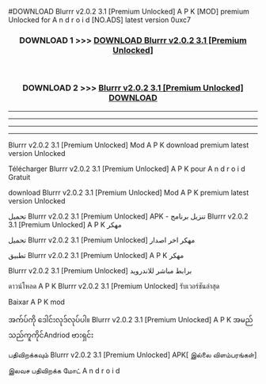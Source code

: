 #DOWNLOAD Blurrr  v2.0.2 3.1 [Premium Unlocked] A P K [MOD] premium Unlocked for A n d r o i d [NO.ADS] latest version 0uxc7



<div align="center">

<h3>DOWNLOAD 1 >>> <a href="https://teeasianyam.web.app?sq=Blurrr  v2.0.2 3.1 [Premium Unlocked]">DOWNLOAD Blurrr  v2.0.2 3.1 [Premium Unlocked] </a></h3><br>

<h3>DOWNLOAD 2 >>> <a href="https://teeasianyam.web.app?sq=Blurrr  v2.0.2 3.1 [Premium Unlocked] ">Blurrr  v2.0.2 3.1 [Premium Unlocked]  DOWNLOAD </a></h3>

</div>


----------------------------------------------------------

----------------------------------------------------------

----------------------------------------------------------

----------------------------------------------------------


Blurrr  v2.0.2 3.1 [Premium Unlocked]  Mod A P K download premium latest version Unlocked

Télécharger Blurrr  v2.0.2 3.1 [Premium Unlocked]  A P K pour A n d r o i d Gratuit

download Blurrr  v2.0.2 3.1 [Premium Unlocked]  Mod A P K premium latest version Unlocked

تحميل Blurrr  v2.0.2 3.1 [Premium Unlocked]  APK - تنزيل برنامج Blurrr  v2.0.2 3.1 [Premium Unlocked]  A P K مهكر

تحميل Blurrr  v2.0.2 3.1 [Premium Unlocked]  مهكر اخر اصدار

تطبيق Blurrr  v2.0.2 3.1 [Premium Unlocked]  A P K مهكر

Blurrr  v2.0.2 3.1 [Premium Unlocked]  برابط مباشر للاندرويد

ดาวน์โหลด A P K Blurrr  v2.0.2 3.1 [Premium Unlocked]  รับเวอร์ชันล่าสุด

Baixar A P K mod

အက်ပ်ကို ဒေါင်းလုဒ်လုပ်ပါ။ Blurrr  v2.0.2 3.1 [Premium Unlocked]  A P K အမည်သည်ကူကိုင်Andriod ဗားရှင်း

பதிவிறக்கவும் Blurrr  v2.0.2 3.1 [Premium Unlocked]  APK[ இல்லை விளம்பரங்கள்] 
 
இலவச பதிவிறக்க மோட் A n d r o i d



